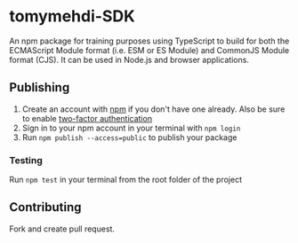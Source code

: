 # tomymehdi-SDK

An npm package for training purposes using TypeScript to build for both the ECMAScript Module format (i.e. ESM or ES Module) and CommonJS Module format (CJS). It can be used in Node.js and browser applications.

## Publishing

1. Create an account with [npm](https://www.npmjs.com/signup) if you don't have one already. Also be sure to enable [two-factor authentication](https://docs.npmjs.com/configuring-two-factor-authentication)
1. Sign in to your npm account in your terminal with `npm login`
1. Run `npm publish --access=public` to publish your package

### Testing

Run `npm test` in your terminal from the root folder of the project

## Contributing
Fork and create pull request.